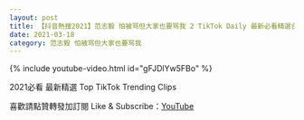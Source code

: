 ```yaml
---
layout: post
title: 【抖音熱搜2021】范志毅 怕被骂但大家也要骂我 2 TikTok Daily 最新必看精選合集2021 03 18
date: 2021-03-18
category: 范志毅 怕被骂但大家也要骂我
---
```


{% include youtube-video.html id="gFJDlYw5FBo" %}

2021必看 最新精選 Top TikTok Trending Clips

喜歡請點贊轉發加訂閱 Like & Subscribe：[YouTube](https://www.youtube.com/channel/UCAoR7VcanIPd04uEq_GIylA/videos)

